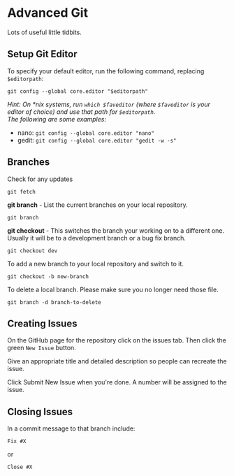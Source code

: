 # Advanced Git

Lots of useful little tidbits.

## Setup Git Editor

To specify your default editor, run the following command, replacing `$editorpath`:

```
git config --global core.editor "$editorpath"
```

_Hint: On *nix systems, run `which $faveditor` (where `$faveditor` is your editor of choice) and use that path for `$editorpath`._  
_The following are some examples:_

* nano: `git config --global core.editor "nano"`
* gedit: `git config --global core.editor "gedit -w -s"`

## Branches

Check for any updates

```
git fetch
```

**git branch** - List the current branches on your local repository.

```
git branch
```

**git checkout** - This switches the branch your working on to a different one. Usually it will be to a development branch or a bug fix branch.

```
git checkout dev
```

To add a new branch to your local repository and switch to it.

```
git checkout -b new-branch
```

To delete a local branch. Please make sure you no longer need those file.

```
git branch -d branch-to-delete
```

## Creating Issues

On the GitHub page for the repository click on the issues tab. Then click the green `New Issue` button.

Give an appropriate title and detailed description so people can recreate the issue.

Click Submit New Issue when you're done. A number will be assigned to the issue.

## Closing Issues

In a commit message to that branch include:

```
Fix #X
```

or

```
Close #X
```
